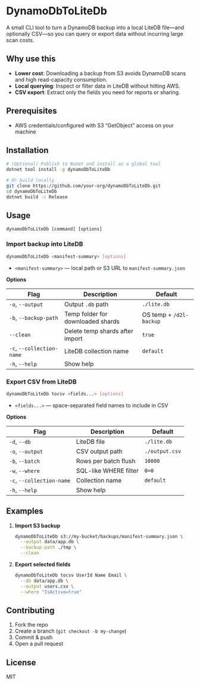 ﻿# DynamoDbToLiteDb

A small CLI tool to turn a DynamoDB backup into a local LiteDB file—and optionally CSV—so you can query or export data without incurring large scan costs.

## Why use this

- **Lower cost**: Downloading a backup from S3 avoids DynamoDB scans and high read-capacity consumption.  
- **Local querying**: Inspect or filter data in LiteDB without hitting AWS.  
- **CSV export**: Extract only the fields you need for reports or sharing.

## Prerequisites

- AWS credentials/configured with S3 “GetObject” access on your machine  

## Installation

```bash
# (Optional) Publish to NuGet and install as a global tool
dotnet tool install -g dynamoDbToLiteDb

# Or build locally
git clone https://github.com/your-org/dynamoDbToLiteDb.git
cd dynamoDbToLiteDb
dotnet build -c Release
```

## Usage

```
dynamoDbToLiteDb [command] [options]
```

### Import backup into LiteDB

```bash
dynamoDbToLiteDb <manifest-summary> [options]
```

- `<manifest-summary>` — local path or S3 URL to `manifest-summary.json`

**Options**

| Flag                       | Description                                                  | Default                     |
|----------------------------|--------------------------------------------------------------|-----------------------------|
| `-o`, `--output`           | Output `.db` path                                            | `./lite.db`                 |
| `-b`, `--backup-path`      | Temp folder for downloaded shards                            | OS temp + `/d2l-backup`     |
| `--clean`                  | Delete temp shards after import                              | `true`                      |
| `-c`, `--collection-name`  | LiteDB collection name                                       | `default`                   |
| `-h`, `--help`             | Show help                                                   |                             |

### Export CSV from LiteDB

```bash
dynamoDbToLiteDb tocsv <fields...> [options]
```

- `<fields...>` — space-separated field names to include in CSV

**Options**

| Flag                       | Description                                                  | Default                     |
|----------------------------|--------------------------------------------------------------|-----------------------------|
| `-d`, `--db`               | LiteDB file                                                  | `./lite.db`                 |
| `-o`, `--output`           | CSV output path                                              | `./output.csv`              |
| `-b`, `--batch`            | Rows per batch flush                                         | `10000`                     |
| `-w`, `--where`            | SQL-like WHERE filter                                        | `0=0`                       |
| `-c`, `--collection-name`  | Collection name                                              | `default`                   |
| `-h`, `--help`             | Show help                                                   |                             |

## Examples

1. **Import S3 backup**
   ```bash
   dynamoDbToLiteDb s3://my-bucket/backups/manifest-summary.json \
     --output data/app.db \
     --backup-path ./tmp \
     --clean
   ```

2. **Export selected fields**
   ```bash
   dynamoDbToLiteDb tocsv UserId Name Email \
     --db data/app.db \
     --output users.csv \
     --where "IsActive=true"
   ```

## Contributing

1. Fork the repo
2. Create a branch (`git checkout -b my-change`)
3. Commit & push
4. Open a pull request

## License

MIT